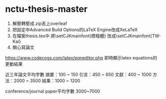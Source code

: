# nctu-thesis-master

1. 解壓轉壓成.zip丟上overleaf
2. 把設定中Advanced Build Options的LaTeX Engine改成XeLaTeX
3. 在檔案thesis.tex中
將\setCJKmainfont{標楷體} 改成\setCJKmainfont{TW-Kai}
4. 開心寫論文

https://www.codecogs.com/latex/eqneditor.php
即時顯示latex equations的更動結果

近三年論文平均字數
摘要：100 ~ 150
引言：450 ~ 650
文獻：400 ~ 1000
方法：2000 ~ 3500
結果：1000 ~ 1200

conference/journal paper平均字數 3000~7000
